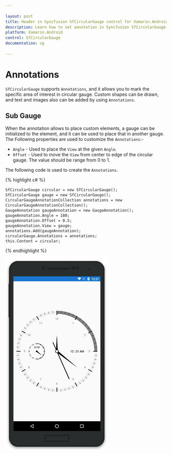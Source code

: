 ```yaml
---

layout: post
title: Header in Syncfusion SfCircularGauge control for Xamarin.Android 
description: Learn how to set annotation in Syncfusion SfCircularGauge control
platform: Xamarin.Android
control: SfCircularGauge
documentation: ug

---
```


# Annotations

`SfCircularGauge` supports `Annotations`, and it allows you to mark the specific area of interest in circular gauge. Custom shapes can be drawn, and text and images also can be added by using `Annotations`.

## Sub Gauge

When the annotation allows to place custom elements, a gauge can be initialized to the element, and it can be used to place that in another gauge. The Following properties are used to customize the `Annotations`:-

* `Angle` - Used to place the `View` at the given `Angle`. 
* `Offset` - Used to move the `View` from center to edge of the circular gauge. The value should be range from 0 to 1.

The following code is used to create the `Annotations`.

{% highlight c# %}

    SfCircularGauge circular = new SfCircularGauge();
    SfCircularGauge gauge = new SfCircularGauge();
    CircularGaugeAnnotationCollection annotations = new CircularGaugeAnnotationCollection();
    GaugeAnnotation gaugeAnnotation = new GaugeAnnotation();
    gaugeAnnotation.Angle = 180;
    gaugeAnnotation.Offset = 0.5;
    gaugeAnnotation.View = gauge;
    annotations.Add(gaugeAnnotation);
    circularGauge.Annotations = annotations;
    this.Content = circular;
    
{% endhighlight %}

![](annotations_images/annotations-img1.png)
